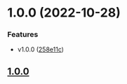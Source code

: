 # 1.0.0 (2022-10-28)


### Features

* v1.0.0 ([258e11c](https://github.com/getmatterapp/logseq-matter/commit/258e11c230f3aef5e8f66dd631686235d0f53932))

## [1.0.0](2022-10-31)
